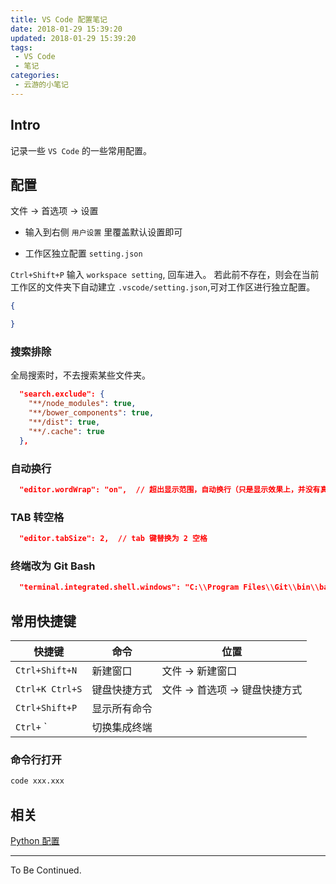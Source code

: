 ```yaml
---
title: VS Code 配置笔记
date: 2018-01-29 15:39:20
updated: 2018-01-29 15:39:20
tags:
 - VS Code
 - 笔记
categories:
 - 云游的小笔记
---
```


## Intro

记录一些 `VS Code` 的一些常用配置。

<!-- more -->

## 配置

文件 -> 首选项 -> 设置

- 输入到右侧 `用户设置` 里覆盖默认设置即可

- 工作区独立配置 `setting.json`

`Ctrl+Shift+P` 输入 `workspace setting`, 回车进入。
若此前不存在，则会在当前工作区的文件夹下自动建立 `.vscode/setting.json`,可对工作区进行独立配置。

```json
{

}
```

### 搜索排除

全局搜索时，不去搜索某些文件夹。

```json
  "search.exclude": {
    "**/node_modules": true,
    "**/bower_components": true,
    "**/dist": true,
    "**/.cache": true
  },
```

### 自动换行

```json
  "editor.wordWrap": "on",  // 超出显示范围，自动换行（只是显示效果上，并没有真正换行）
```

### TAB 转空格

```json
  "editor.tabSize": 2,  // tab 键替换为 2 空格
```

### 终端改为 Git Bash

```json
  "terminal.integrated.shell.windows": "C:\\Program Files\\Git\\bin\\bash.exe",
```

## 常用快捷键

快捷键|命令|位置
---|---|---
`Ctrl+Shift+N`|新建窗口|文件 -> 新建窗口
`Ctrl+K Ctrl+S`|键盘快捷方式|文件 -> 首选项 -> 键盘快捷方式
`Ctrl+Shift+P`|显示所有命令|
`Ctrl+` `|切换集成终端|

### 命令行打开

```sh
code xxx.xxx
```

## 相关

 [Python 配置](https://yunyoujun.cn/note/python-growth-path/#编辑器)

---

To Be Continued.
